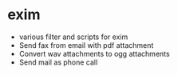 # exim

- various filter and scripts for exim
- Send fax from email with pdf attachment
- Convert wav attachments to ogg attachments
- Send mail as phone call
